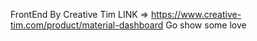 FrontEnd By Creative Tim
LINK => https://www.creative-tim.com/product/material-dashboard
Go show some love